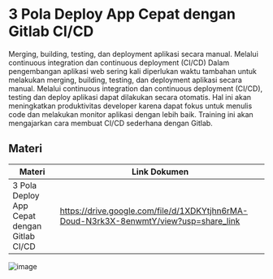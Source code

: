 # 3 Pola Deploy App Cepat dengan Gitlab CI/CD
Merging, building, testing, dan deployment aplikasi secara manual. Melalui continuous integration dan continuous deployment (CI/CD)
Dalam pengembangan aplikasi web sering kali diperlukan waktu tambahan untuk melakukan merging, building, testing, dan deployment aplikasi secara manual. Melalui continuous integration dan continuous deployment (CI/CD), testing dan deploy aplikasi dapat dilakukan secara otomatis. Hal ini akan meningkatkan produktivitas developer karena dapat fokus untuk menulis code dan melakukan monitor aplikasi dengan lebih baik. Training ini akan mengajarkan cara membuat CI/CD sederhana dengan Gitlab.

## Materi
| Materi | Link Dokumen |
| -------- | -----------|
| 3 Pola Deploy App Cepat dengan Gitlab CI/CD | https://drive.google.com/file/d/1XDKYtjhn6rMA-Doud-N3rk3X-8enwmtY/view?usp=share_link |

![image](https://user-images.githubusercontent.com/15622730/226150076-53707765-dcab-486a-b628-8b0321486f95.png)
